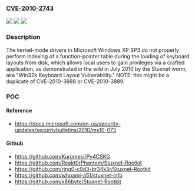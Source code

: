 ### [CVE-2010-2743](https://cve.mitre.org/cgi-bin/cvename.cgi?name=CVE-2010-2743)
![](https://img.shields.io/static/v1?label=Product&message=n%2Fa&color=blue)
![](https://img.shields.io/static/v1?label=Version&message=n%2Fa&color=blue)
![](https://img.shields.io/static/v1?label=Vulnerability&message=n%2Fa&color=brighgreen)

### Description

The kernel-mode drivers in Microsoft Windows XP SP3 do not properly perform indexing of a function-pointer table during the loading of keyboard layouts from disk, which allows local users to gain privileges via a crafted application, as demonstrated in the wild in July 2010 by the Stuxnet worm, aka "Win32k Keyboard Layout Vulnerability."  NOTE: this might be a duplicate of CVE-2010-3888 or CVE-2010-3889.

### POC

#### Reference
- https://docs.microsoft.com/en-us/security-updates/securitybulletins/2010/ms10-073

#### Github
- https://github.com/Kuromesi/Py4CSKG
- https://github.com/Reakt0rPhantom/Stuxnet-Rootkit
- https://github.com/ring0-c0d3-br34k3r/Stuxnet-Rootkit
- https://github.com/whoami-a51/stuxnet-info
- https://github.com/x86byte/Stuxnet-Rootkit

